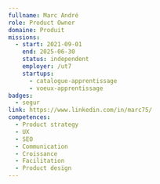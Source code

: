 ```yaml
---
fullname: Marc André
role: Product Owner
domaine: Produit
missions:
  - start: 2021-09-01
    end: 2025-06-30
    status: independent
    employer: /ut7
    startups:
      - catalogue-apprentissage
      - voeux-apprentissage
badges:
  - segur
link: https://www.linkedin.com/in/marc75/
competences:
  - Product strategy
  - UX
  - SEO
  - Communication
  - Croissance
  - Facilitation
  - Product design
---
```


